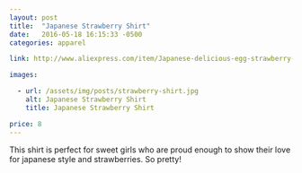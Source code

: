 ```yaml
---
layout: post
title:  "Japanese Strawberry Shirt"
date:   2016-05-18 16:15:33 -0500
categories: apparel

link: http://www.aliexpress.com/item/Japanese-delicious-egg-strawberry-printed-Kawaii-t-shirt-Peplum-Tops-short-sleeve-cotton-t-shirt-woman/32500132166.html?ws_ab_test=searchweb201556_7,searchweb201602_4_10017_10021_507_10022_10020_10009_10008_10018_10019_101,searchweb201603_7&btsid=13c8aecc-08aa-4ab7-9718-f9c5ebfc7e48

images:

  - url: /assets/img/posts/strawberry-shirt.jpg
    alt: Japanese Strawberry Shirt
    title: Japanese Strawberry Shirt

price: 8
---
```


This shirt is perfect for sweet girls who are proud enough to show their love for japanese style and strawberries. So pretty!


